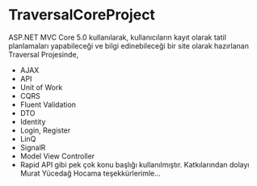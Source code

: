 # TraversalCoreProject

ASP.NET MVC Core 5.0 kullanılarak, kullanıcıların kayıt olarak tatil planlamaları yapabileceği ve bilgi edinebileceği bir site olarak hazırlanan Traversal Projesinde,
- AJAX
- API
- Unit of Work
- CQRS
- Fluent Validation
- DTO
- Identity
- Login, Register
- LinQ
- SignalR
- Model View Controller
- Rapid API
gibi pek çok konu başlığı kullanılmıştır. Katkılarından dolayı Murat Yücedağ Hocama teşekkürlerimle... 
